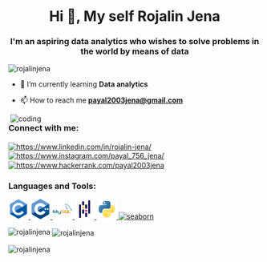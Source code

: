 <h1 align="center">Hi 👋, My self Rojalin Jena</h1>
<h3 align="center">I'm an aspiring data analytics who wishes to solve problems in the world by means of data </h3>

<p align="left"> <img src="https://komarev.com/ghpvc/?username=rojalinjena&label=Profile%20views&color=0e75b6&style=flat" alt="rojalinjena" /> </p>

- 🌱 I’m currently learning **Data analytics**

- 📫 How to reach me **payal2003jena@gmail.com**

<img align="right" alt="coding" width="500" src="https://mir-s3-cdn-cf.behance.net/project_modules/disp/601014116770475.6068beff4640a.gif">
<h3 align="left">Connect with me:</h3>
<p align="left">
<a href="https://linkedin.com/in/https://www.linkedin.com/in/rojalin-jena/" target="blank"><img align="center" src="https://raw.githubusercontent.com/rahuldkjain/github-profile-readme-generator/master/src/images/icons/Social/linked-in-alt.svg" alt="https://www.linkedin.com/in/rojalin-jena/" height="30" width="40" /></a>
<a href="https://instagram.com/https://www.instagram.com/payal_756_jena/" target="blank"><img align="center" src="https://raw.githubusercontent.com/rahuldkjain/github-profile-readme-generator/master/src/images/icons/Social/instagram.svg" alt="https://www.instagram.com/payal_756_jena/" height="30" width="40" /></a>
<a href="https://www.hackerrank.com/https://www.hackerrank.com/payal2003jena" target="blank"><img align="center" src="https://raw.githubusercontent.com/rahuldkjain/github-profile-readme-generator/master/src/images/icons/Social/hackerrank.svg" alt="https://www.hackerrank.com/payal2003jena" height="30" width="40" /></a>
</p>

<h3 align="left">Languages and Tools:</h3>
<p align="left"> <a href="https://www.cprogramming.com/" target="_blank" rel="noreferrer"> <img src="https://raw.githubusercontent.com/devicons/devicon/master/icons/c/c-original.svg" alt="c" width="40" height="40"/> </a> <a href="https://www.w3schools.com/cpp/" target="_blank" rel="noreferrer"> <img src="https://raw.githubusercontent.com/devicons/devicon/master/icons/cplusplus/cplusplus-original.svg" alt="cplusplus" width="40" height="40"/> </a> <a href="https://www.mysql.com/" target="_blank" rel="noreferrer"> <img src="https://raw.githubusercontent.com/devicons/devicon/master/icons/mysql/mysql-original-wordmark.svg" alt="mysql" width="40" height="40"/> </a> <a href="https://pandas.pydata.org/" target="_blank" rel="noreferrer"> <img src="https://raw.githubusercontent.com/devicons/devicon/2ae2a900d2f041da66e950e4d48052658d850630/icons/pandas/pandas-original.svg" alt="pandas" width="40" height="40"/> </a> <a href="https://www.python.org" target="_blank" rel="noreferrer"> <img src="https://raw.githubusercontent.com/devicons/devicon/master/icons/python/python-original.svg" alt="python" width="40" height="40"/> </a> <a href="https://seaborn.pydata.org/" target="_blank" rel="noreferrer"> <img src="https://seaborn.pydata.org/_images/logo-mark-lightbg.svg" alt="seaborn" width="40" height="40"/> </a> </p>

<p><img align="left" src="https://github-readme-stats.vercel.app/api/top-langs?username=rojalinjena&show_icons=true&locale=en&layout=compact" alt="rojalinjena" /></p>

<p>&nbsp;<img align="center" src="https://github-readme-stats.vercel.app/api?username=rojalinjena&show_icons=true&locale=en" alt="rojalinjena" /></p>

<p><img align="center" src="https://github-readme-streak-stats.herokuapp.com/?user=rojalinjena&" alt="rojalinjena" /></p>
